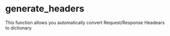 # generate_headers
This function allows you automatically convert Request/Response Headears to dictionary
